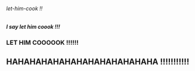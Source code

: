 ###### let-him-cook !!
##### I say let him coook !!!
### LET HIM COOOOOK !!!!!!
## HAHAHAHAHAHAHAHAHAHAHAHAHA !!!!!!!!!!!
